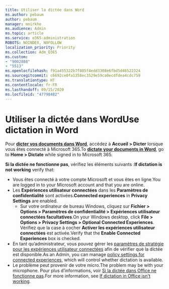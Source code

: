 ```yaml
---
title: Utiliser la dictée dans Word
ms.author: pebaum
author: pebaum
manager: mnirkhe
ms.audience: Admin
ms.topic: article
ms.service: o365-administration
ROBOTS: NOINDEX, NOFOLLOW
localization_priority: Priority
ms.collection: Adm_O365
ms.custom:
- "9002888"
- "5513"
ms.openlocfilehash: f91a455322b7f885f4edd3308e6fbd5d46522324
ms.sourcegitcommit: c6692ce0fa1358ec3529e59ca0ecdfdea4cdc759
ms.translationtype: HT
ms.contentlocale: fr-FR
ms.lasthandoff: 09/15/2020
ms.locfileid: "47798482"
---
```

# <a name="use-dictation-in-word"></a><span data-ttu-id="a384d-102">Utiliser la dictée dans Word</span><span class="sxs-lookup"><span data-stu-id="a384d-102">Use dictation in Word</span></span>

<span data-ttu-id="a384d-103">Pour **[dicter vos documents dans Word](https://support.office.com/article/dictate-your-documents-in-word-3876e05f-3fcc-418f-b8ab-db7ce0d11d3c)**, accédez à **Accueil > Dicter** lorsque vous êtes connecté à Microsoft 365.</span><span class="sxs-lookup"><span data-stu-id="a384d-103">To **[dictate your documents in Word](https://support.office.com/article/dictate-your-documents-in-word-3876e05f-3fcc-418f-b8ab-db7ce0d11d3c)**, go to **Home > Dictate** while signed in to Microsoft 365.</span></span>

<span data-ttu-id="a384d-104">**Si la dictée ne fonctionne pas**, vérifiez les éléments suivants :</span><span class="sxs-lookup"><span data-stu-id="a384d-104">**If dictation is not working** verify that:</span></span>

- <span data-ttu-id="a384d-105">Vous êtes connecté à votre compte Microsoft et vous êtes en ligne.</span><span class="sxs-lookup"><span data-stu-id="a384d-105">You are logged in to your Microsoft account and that you are online.</span></span>
- <span data-ttu-id="a384d-106">Les **Expériences utilisateur connectées** dans les **Paramètres de confidentialité** sont activées.</span><span class="sxs-lookup"><span data-stu-id="a384d-106">**Connected experiences** in **Privacy Settings** are enabled.</span></span> 
    - <span data-ttu-id="a384d-107">Sur votre ordinateur de bureau Windows, cliquez sur **Fichier > Options > Paramètres de confidentialité > Expériences utilisateur connectées facultatives**.</span><span class="sxs-lookup"><span data-stu-id="a384d-107">On your Windows desktop, click **File > Options > Privacy Settings > Optional Connected Experiences**.</span></span> <span data-ttu-id="a384d-108">Vérifiez que la case à cocher **Activer les expériences utilisateur connectées** est activée.</span><span class="sxs-lookup"><span data-stu-id="a384d-108">Verify that the **Enable Connected Experiences** box is checked.</span></span>
- <span data-ttu-id="a384d-109">En tant qu’administrateur, vous pouvez gérer les [paramètres de stratégie pour les expériences utilisateur connectées](https://docs.microsoft.com/deployoffice/privacy/manage-privacy-controls#policy-settings-for-connected-experiences) afin de vérifier que la dictée est disponible.</span><span class="sxs-lookup"><span data-stu-id="a384d-109">As an Admin, you can manage [policy settings for connected experiences](https://docs.microsoft.com/deployoffice/privacy/manage-privacy-controls#policy-settings-for-connected-experiences), which will control whether dictation is available.</span></span>
- <span data-ttu-id="a384d-110">Le problème peut provenir de votre micro.</span><span class="sxs-lookup"><span data-stu-id="a384d-110">The problem may be with your microphone.</span></span> <span data-ttu-id="a384d-111">Pour plus d’informations, voir [Si la dictée dans Office ne fonctionne pas](https://support.office.com/article/If-dictation-in-Office-isn-t-working-3a740b4a-19d5-461c-b59a-d82172707fd4#OfficeVersion=Web).</span><span class="sxs-lookup"><span data-stu-id="a384d-111">For more information, see [If dictation in Office isn't working](https://support.office.com/article/If-dictation-in-Office-isn-t-working-3a740b4a-19d5-461c-b59a-d82172707fd4#OfficeVersion=Web).</span></span>
